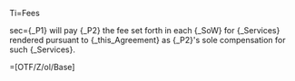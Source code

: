 Ti=Fees

sec={_P1} will pay {_P2} the fee set forth in each {_SoW} for {_Services} rendered pursuant to {_this_Agreement} as {_P2}'s sole compensation for such {_Services}.

=[OTF/Z/ol/Base]
